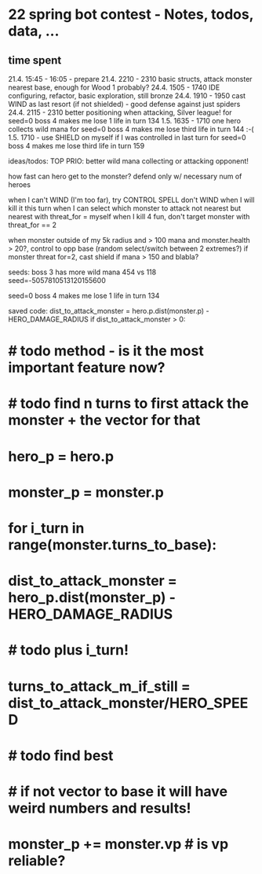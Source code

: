 # 22 spring bot contest - Notes, todos, data, ...

## time spent
21.4. 15:45 - 16:05 - prepare
21.4. 2210 - 2310 basic structs, attack monster nearest base, enough for Wood 1 probably?
24.4. 1505 - 1740 IDE configuring, refactor, basic exploration, still bronze
24.4. 1910 - 1950 cast WIND as last resort (if not shielded) - good defense against just spiders
24.4. 2115 - 2310 better positioning when attacking, Silver league!
for seed=0 boss 4 makes me lose 1 life in turn 134
1.5. 1635 - 1710  one hero collects wild mana
for seed=0 boss 4 makes me lose third life in turn 144 :-(
1.5. 1710 - use SHIELD on myself if I was controlled in last turn
for seed=0 boss 4 makes me lose third life in turn 159


ideas/todos:
TOP PRIO: better wild mana collecting or attacking opponent!

how fast can hero get to the monster?
defend only w/ necessary num of heroes

when I can't WIND (I'm too far), try CONTROL SPELL
don't WIND when I will kill it this turn
when I can select which monster to attack not nearest but nearest with threat_for = myself
when I kill 4 fun, don't target monster with threat_for == 2

when monster outside of my 5k radius and > 100 mana and monster.health > 20?, control to opp base (random select/switch between 2 extremes?)
if monster threat for=2, cast shield if mana > 150 and blabla?


seeds:
boss 3 has more wild mana 454 vs 118
seed=-5057810513120155600

seed=0
boss 4 makes me lose 1 life in turn 134


saved code:
dist_to_attack_monster = hero.p.dist(monster.p) - HERO_DAMAGE_RADIUS
if dist_to_attack_monster > 0:
# # todo method - is it the most important feature now?
# # todo find n turns to first attack the monster + the vector for that
# hero_p = hero.p
# monster_p = monster.p
# for i_turn in range(monster.turns_to_base):
#     dist_to_attack_monster = hero_p.dist(monster_p) - HERO_DAMAGE_RADIUS
#     # todo plus i_turn!
#     turns_to_attack_m_if_still = dist_to_attack_monster/HERO_SPEED
#     # todo find best
#     # if not vector to base it will have weird numbers and results!
#     monster_p += monster.vp  # is vp reliable?
